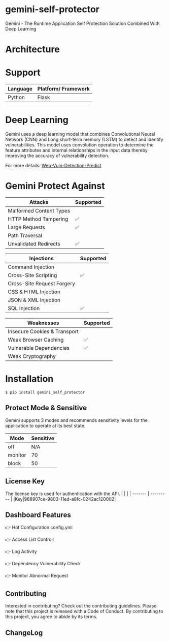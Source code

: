 # gemini-self-protector

Gemini - The Runtime Application Self Protection Solution Combined With Deep Learning

# Architecture


# Support

| Language | Platform/ Framework |
| -------- | ------------------- |
| Python   | Flask               |

# Deep Learning

Gemini uses a deep learning model that combines Convolutional Neural Network (CNN) and Long short-term memory (LSTM) to detect and identify vulnerabilities. This model uses convolution operation to determine the feature attributes and internal relationships in the input data thereby improving the accuracy of vulnerability detection.

For more details: [Web-Vuln-Detection-Predict](https://github.com/noobpk/Web-Vuln-Detection-Predict)

# Gemini Protect Against

| Attacks                 | Supported          |
| ----------------------- | ------------------ |
| Malformed Content Types |                    |
| HTTP Method Tampering   | :white_check_mark: |
| Large Requests          | :white_check_mark: |
| Path Traversal          |                    |
| Unvalidated Redirects   | :white_check_mark: |

| Injections                 | Supported          |
| -------------------------- | ------------------ |
| Command Injection          |                    |
| Cross-Site Scripting       | :white_check_mark: |
| Cross-Site Request Forgery |                    |
| CSS & HTML Injection       |                    |
| JSON & XML Injection       |                    |
| SQL Injection              | :white_check_mark: |

| Weaknesses                   | Supported          |
| ---------------------------- | ------------------ |
| Insecure Cookies & Transport |                    |
| Weak Browser Caching         | :white_check_mark: |
| Vulnerable Dependencies      | :white_check_mark: |
| Weak Cryptography            |                    |

# Installation

```
$ pip install gemini_self_protector
```

## Protect Mode & Sensitive

Gemini supports 3 modes and recommends sensitivity levels for the application to operate at its best state.

| Mode    | Sensitive |
| ------- | --------- |
| off     | N/A       |
| monitor | 70        |
| block   | 50        |

## License Key

The license key is used for authentication with the API.
| | |
| ------- | --------- |
|Key|988907ce-9803-11ed-a8fc-0242ac120002|

## Dashboard Features

👉 Hot Configuration config.yml

👉 Access List Controll

👉 Log Activity

👉 Dependency Vulnerability Check

👉 Monitor Abnormal Request

## Contributing

Interested in contributing? Check out the contributing guidelines. Please note that this project is released with a Code of Conduct. By contributing to this project, you agree to abide by its terms.

## ChangeLog
